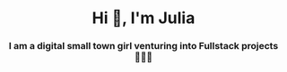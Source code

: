 <h1 align="center">Hi 👋, I'm Julia</h1>
<h3 align="center">I am a digital small town girl venturing into Fullstack projects 👩🏽‍🌾</h3>




